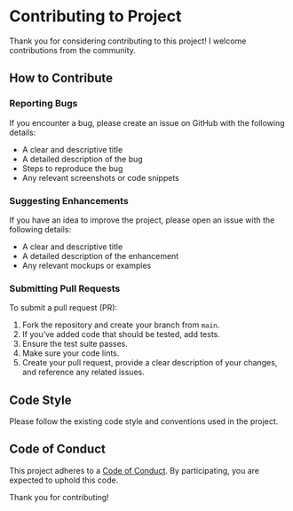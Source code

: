 # Contributing to Project

Thank you for considering contributing to this project! I welcome contributions from the community.

## How to Contribute

### Reporting Bugs

If you encounter a bug, please create an issue on GitHub with the following details:
- A clear and descriptive title
- A detailed description of the bug
- Steps to reproduce the bug
- Any relevant screenshots or code snippets

### Suggesting Enhancements

If you have an idea to improve the project, please open an issue with the following details:
- A clear and descriptive title
- A detailed description of the enhancement
- Any relevant mockups or examples

### Submitting Pull Requests

To submit a pull request (PR):
1. Fork the repository and create your branch from `main`.
2. If you’ve added code that should be tested, add tests.
3. Ensure the test suite passes.
4. Make sure your code lints.
5. Create your pull request, provide a clear description of your changes, and reference any related issues.

## Code Style

Please follow the existing code style and conventions used in the project.

## Code of Conduct

This project adheres to a [Code of Conduct](CODE_OF_CONDUCT.md). By participating, you are expected to uphold this code.

Thank you for contributing!
